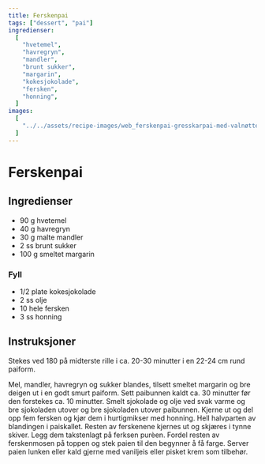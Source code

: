 ```yaml
---
title: Ferskenpai
tags: ["dessert", "pai"]
ingredienser:
  [
    "hvetemel",
    "havregryn",
    "mandler",
    "brunt sukker",
    "margarin",
    "kokesjokolade",
    "fersken",
    "honning",
  ]
images:
  [
    "../../assets/recipe-images/web_ferskenpai-gresskarpai-med-valnøtter-plommepai-sesamfrøkake-med-kremtopp.jpg",
  ]
---
```


# Ferskenpai

## Ingredienser

- 90 g hvetemel
- 40 g havregryn
- 30 g malte mandler
- 2 ss brunt sukker
- 100 g smeltet margarin

### Fyll

- 1/2 plate kokesjokolade
- 2 ss olje
- 10 hele fersken
- 3 ss honning

## Instruksjoner

Stekes ved 180 på midterste rille i ca. 20-30 minutter i en 22-24 cm rund paiform.

Mel, mandler, havregryn og sukker blandes, tilsett smeltet margarin og bre deigen ut i en godt smurt paiform. Sett paibunnen kaldt ca. 30 minutter før den forstekes ca. 10 minutter. Smelt sjokolade og olje ved svak varme og bre sjokoladen utover og bre sjokoladen utover paibunnen. Kjerne ut og del opp fem fersken og kjør dem i hurtigmikser med honning. Hell halvparten av blandingen i paiskallet. Resten av ferskenene kjernes ut og skjæres i tynne skiver. Legg dem takstenlagt på ferksen purèen. Fordel resten av ferskenmosen på toppen og stek paien til den begynner å få farge. Server paien lunken eller kald gjerne med vaniljeis eller pisket krem som tilbehør.
